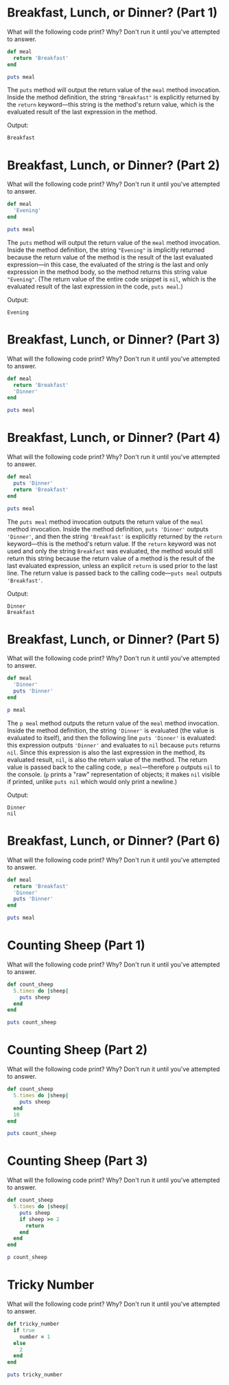 # Breakfast, Lunch, or Dinner? (Part 1)

What will the following code print? Why? Don't run it until you've attempted to answer.

```ruby
def meal
  return 'Breakfast'
end

puts meal
```

The `puts` method will output the return value of the `meal` method invocation. Inside the method definition, the string `"Breakfast"` is explicitly returned by the `return` keyword—this string is the method's return value, which is the evaluated result of the last expression in the method.

Output:

```
Breakfast
```

# Breakfast, Lunch, or Dinner? (Part 2)

What will the following code print? Why? Don't run it until you've attempted to answer.

```ruby
def meal
  'Evening'
end

puts meal
```

The `puts` method will output the return value of the `meal` method invocation. Inside the method definition, the string `"Evening"` is implicitly returned because the return value of the method is the result of the last evaluated expression—in this case, the evaluated of the string is the last and only expression in the method body, so the method returns this string value `"Evening"`. (The return value of the entire code snippet is `nil`, which is the evaluated result of the last expression in the code, `puts meal`.)

Output:

```
Evening
```

# Breakfast, Lunch, or Dinner? (Part 3)

What will the following code print? Why? Don't run it until you've attempted to answer.

```ruby
def meal
  return 'Breakfast'
  'Dinner'
end

puts meal
```

# Breakfast, Lunch, or Dinner? (Part 4)

What will the following code print? Why? Don't run it until you've attempted to answer.

```ruby
def meal
  puts 'Dinner'
  return 'Breakfast'
end

puts meal
```

The `puts meal` method invocation outputs the return value of the `meal` method invocation. Inside the method definition, `puts 'Dinner'` outputs `'Dinner'`, and then the string `'Breakfast'` is explicitly returned by the `return` keyword—this is the method's return value. If the `return` keyword was not used and only the string `Breakfast` was evaluated, the method would still return this string because the return value of a method is the result of the last evaluated expression, unless an explicit `return` is used prior to the last line. The return value is passed back to the calling code—`puts meal` outputs `'Breakfast'`.

Output:

```
Dinner
Breakfast
```

# Breakfast, Lunch, or Dinner? (Part 5)

What will the following code print? Why? Don't run it until you've attempted to answer.

```ruby
def meal
  'Dinner'
  puts 'Dinner'
end

p meal
```

The `p meal` method outputs the return value of the `meal` method invocation. Inside the method definition, the string `'Dinner'` is evaluated (the value is evaluated to itself), and then the following line `puts 'Dinner'` is evaluated: this expression outputs `'Dinner'` and evaluates to `nil` because `puts` returns `nil`. Since this expression is also the last expression in the method, its evaluated result, `nil`, is also the return value of the method. The return value is passed back to the calling code, `p meal`—therefore `p` outputs `nil` to the console. (`p` prints a "raw" representation of objects; it makes `nil` visible if printed, unlike `puts nil` which would only print a newline.)

Output:

```
Dinner
nil
```

# Breakfast, Lunch, or Dinner? (Part 6)

What will the following code print? Why? Don't run it until you've attempted to answer.

```ruby
def meal
  return 'Breakfast'
  'Dinner'
  puts 'Dinner'
end

puts meal
```

# Counting Sheep (Part 1)

What will the following code print? Why? Don't run it until you've attempted to answer.

```ruby
def count_sheep
  5.times do |sheep|
    puts sheep
  end
end

puts count_sheep
```

# Counting Sheep (Part 2)

What will the following code print? Why? Don't run it until you've attempted to answer.

```ruby
def count_sheep
  5.times do |sheep|
    puts sheep
  end
  10
end

puts count_sheep
```

# Counting Sheep (Part 3)

What will the following code print? Why? Don't run it until you've attempted to answer.

```ruby
def count_sheep
  5.times do |sheep|
    puts sheep
    if sheep >= 2
      return
    end
  end
end

p count_sheep
```

# Tricky Number

What will the following code print? Why? Don't run it until you've attempted to answer.

```ruby
def tricky_number
  if true
    number = 1
  else
    2
  end
end

puts tricky_number
```